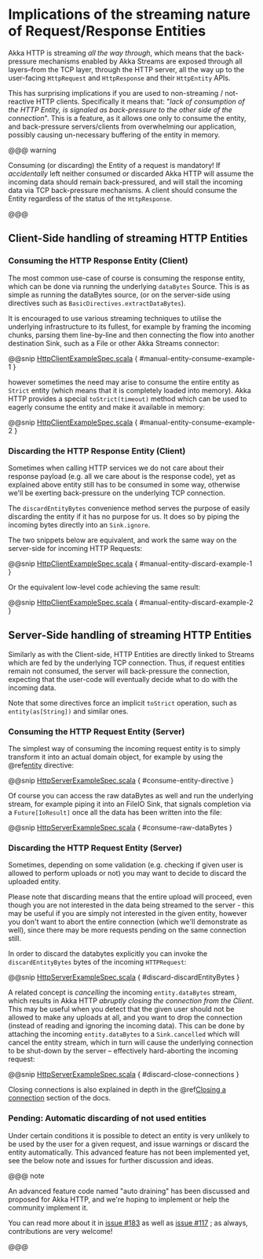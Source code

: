 # Implications of the streaming nature of Request/Response Entities

Akka HTTP is streaming *all the way through*, which means that the back-pressure mechanisms enabled by Akka Streams
are exposed through all layers–from the TCP layer, through the HTTP server, all the way up to the user-facing `HttpRequest`
and `HttpResponse` and their `HttpEntity` APIs.

This has surprising implications if you are used to non-streaming / not-reactive HTTP clients.
Specifically it means that: "*lack of consumption of the HTTP Entity, is signaled as back-pressure to the other
side of the connection*". This is a feature, as it allows one only to consume the entity, and back-pressure servers/clients
from overwhelming our application, possibly causing un-necessary buffering of the entity in memory.

@@@ warning

Consuming (or discarding) the Entity of a request is mandatory!
If *accidentally* left neither consumed or discarded Akka HTTP will
assume the incoming data should remain back-pressured, and will stall the incoming data via TCP back-pressure mechanisms.
A client should consume the Entity regardless of the status of the `HttpResponse`.

@@@

## Client-Side handling of streaming HTTP Entities

### Consuming the HTTP Response Entity (Client)

The most common use-case of course is consuming the response entity, which can be done via
running the underlying `dataBytes` Source. This is as simple as running the dataBytes source,
(or on the server-side using directives such as `BasicDirectives.extractDataBytes`).

It is encouraged to use various streaming techniques to utilise the underlying infrastructure to its fullest,
for example by framing the incoming chunks, parsing them line-by-line and then connecting the flow into another
destination Sink, such as a File or other Akka Streams connector:

@@snip [HttpClientExampleSpec.scala](../../../../test/scala/docs/http/scaladsl/HttpClientExampleSpec.scala) { #manual-entity-consume-example-1 }

however sometimes the need may arise to consume the entire entity as `Strict` entity (which means that it is
completely loaded into memory). Akka HTTP provides a special `toStrict(timeout)` method which can be used to
eagerly consume the entity and make it available in memory:

@@snip [HttpClientExampleSpec.scala](../../../../test/scala/docs/http/scaladsl/HttpClientExampleSpec.scala) { #manual-entity-consume-example-2 }

### Discarding the HTTP Response Entity (Client)

Sometimes when calling HTTP services we do not care about their response payload (e.g. all we care about is the response code),
yet as explained above entity still has to be consumed in some way, otherwise we'll be exerting back-pressure on the
underlying TCP connection.

The `discardEntityBytes` convenience method serves the purpose of easily discarding the entity if it has no purpose for us.
It does so by piping the incoming bytes directly into an `Sink.ignore`.

The two snippets below are equivalent, and work the same way on the server-side for incoming HTTP Requests:

@@snip [HttpClientExampleSpec.scala](../../../../test/scala/docs/http/scaladsl/HttpClientExampleSpec.scala) { #manual-entity-discard-example-1 }

Or the equivalent low-level code achieving the same result:

@@snip [HttpClientExampleSpec.scala](../../../../test/scala/docs/http/scaladsl/HttpClientExampleSpec.scala) { #manual-entity-discard-example-2 }

## Server-Side handling of streaming HTTP Entities

Similarly as with the Client-side, HTTP Entities are directly linked to Streams which are fed by the underlying
TCP connection. Thus, if request entities remain not consumed, the server will back-pressure the connection, expecting
that the user-code will eventually decide what to do with the incoming data.

Note that some directives force an implicit `toStrict` operation, such as `entity(as[String])` and similar ones.

### Consuming the HTTP Request Entity (Server)

The simplest way of consuming the incoming request entity is to simply transform it into an actual domain object,
for example by using the @ref[entity](routing-dsl/directives/marshalling-directives/entity.md) directive:

@@snip [HttpServerExampleSpec.scala](../../../../test/scala/docs/http/scaladsl/HttpServerExampleSpec.scala) { #consume-entity-directive }

Of course you can access the raw dataBytes as well and run the underlying stream, for example piping it into an
FileIO Sink, that signals completion via a `Future[IoResult]` once all the data has been written into the file:

@@snip [HttpServerExampleSpec.scala](../../../../test/scala/docs/http/scaladsl/HttpServerExampleSpec.scala) { #consume-raw-dataBytes }

### Discarding the HTTP Request Entity (Server)

Sometimes, depending on some validation (e.g. checking if given user is allowed to perform uploads or not)
you may want to decide to discard the uploaded entity.

Please note that discarding means that the entire upload will proceed, even though you are not interested in the data
being streamed to the server - this may be useful if you are simply not interested in the given entity, however
you don't want to abort the entire connection (which we'll demonstrate as well), since there may be more requests
pending on the same connection still.

In order to discard the databytes explicitly you can invoke the `discardEntityBytes` bytes of the incoming `HTTPRequest`:

@@snip [HttpServerExampleSpec.scala](../../../../test/scala/docs/http/scaladsl/HttpServerExampleSpec.scala) { #discard-discardEntityBytes }

A related concept is *cancelling* the incoming `entity.dataBytes` stream, which results in Akka HTTP
*abruptly closing the connection from the Client*. This may be useful when you detect that the given user should not be allowed to make any
uploads at all, and you want to drop the connection (instead of reading and ignoring the incoming data).
This can be done by attaching the incoming `entity.dataBytes` to a `Sink.cancelled` which will cancel
the entity stream, which in turn will cause the underlying connection to be shut-down by the server –
effectively hard-aborting the incoming request:

@@snip [HttpServerExampleSpec.scala](../../../../test/scala/docs/http/scaladsl/HttpServerExampleSpec.scala) { #discard-close-connections }

Closing connections is also explained in depth in the @ref[Closing a connection](low-level-server-side-api.md#http-closing-connection-low-level) section of the docs.

### Pending: Automatic discarding of not used entities

Under certain conditions it is possible to detect an entity is very unlikely to be used by the user for a given request,
and issue warnings or discard the entity automatically. This advanced feature has not been implemented yet, see the below
note and issues for further discussion and ideas.

@@@ note

An advanced feature code named "auto draining" has been discussed and proposed for Akka HTTP, and we're hoping
to implement or help the community implement it.

You can read more about it in [issue #183](https://github.com/akka/akka-http/issues/183)
as well as [issue #117](https://github.com/akka/akka-http/issues/117) ; as always, contributions are very welcome!

@@@
